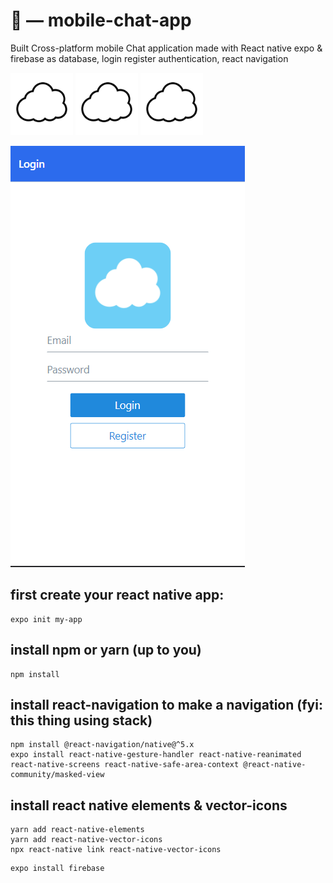 # 📱 — mobile-chat-app
Built Cross-platform mobile Chat application made with React native expo & firebase as database, login register authentication, react navigation

<!-- signal clone sonny sangha -->

<p>
<img src="Readme_img/codingtopiaLogo.png" width=100 height="100"></img>
<img src="Readme_img/codingtopiaLogo.png" width=100 height="100"></img>
<img src="Readme_img/codingtopiaLogo.png" width=100 height="100"></img>
</p>

<p>
<img src="Readme_img/loginscreen.PNG"></img>
</p>

## first create your react native app:
``` shell
expo init my-app
```
## install npm or yarn (up to you)
``` shell
npm install
```
## install react-navigation to make a navigation (fyi: this thing using stack)
``` shell
npm install @react-navigation/native@^5.x
expo install react-native-gesture-handler react-native-reanimated react-native-screens react-native-safe-area-context @react-native-community/masked-view
```
## install react native elements & vector-icons
``` shell
yarn add react-native-elements
yarn add react-native-vector-icons
npx react-native link react-native-vector-icons
```
``` shell
expo install firebase
```
